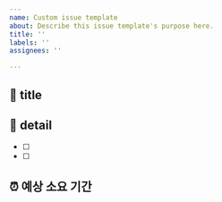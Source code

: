 ```yaml
---
name: Custom issue template
about: Describe this issue template's purpose here.
title: ''
labels: ''
assignees: ''

---
```


## 🤖 title  

## 💭 detail  
- [ ] 
- [ ] 

## ⏰ 예상 소요 기간
